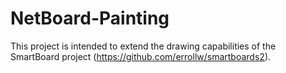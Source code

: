 # NetBoard-Painting

This project is intended to extend the drawing capabilities of the SmartBoard project (https://github.com/errollw/smartboards2).
